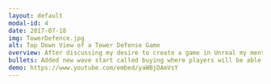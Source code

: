 ```yaml
---
layout: default
modal-id: 4
date: 2017-07-18
img: TowerDefence.jpg
alt: Top Down View of a Tower Defense Game
overview: After discussing my desire to create a game in Unreal my mentor suggested I start on adding features to the base Unreal Stratergy game that Epic provide. My Mentor had also upgrade the stratergy game to work with Unreal Engine 5 So this was my first project in that unreal version. I set out some goals for myself when starting this project which where to update the wave behaviour, Change how the arrow turret works and have some sort of third person mode within the game.
bullets: Added new wave start called buying where players will be able to buy towers without the threat of an on going wave, Made it so the player had to ready up to leave the buying state, Programmed simple UI to inform the player that they needed to ready up, Changed how the arrow turret worked by making it only fire in bursts when an enemy enters it's attack range, Started to implement the ability to control an allied minion during the wave
demo: https://www.youtube.com/embed/yaWBjDAmVsY
---
```

